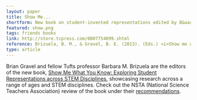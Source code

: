 ```yaml
---
layout: paper
title: Show Me...
shortform: New book on student-invented representations edited by B&aacute;rbara Brizuela and Brian Gravel.
featured: show.png
tags: friends books
link: http://store.tcpress.com/0807754099.shtml
reference: Brizuela, B. M., & Gravel, B. E. (2013). (Eds.) <i>Show me what you know&#58; Exploring representations across STEM disciplines</i>. New York&#58; Teachers College Press.
type: article
---
```


Brian Gravel and fellow Tufts professor Barbara M. Brizuela are the editors of the new book, [Show Me What You Know: Exploring Student Representations across STEM Disciplines](http://www.amazon.com/Show-What-You-Know-Representations/dp/0807754099/), showcasing research across a range of ages and STEM disciplines. Check out the NSTA (National Science Teachers Association) review of the book under their [recommendations](http://www.nsta.org/recommends/ViewProduct.aspx?ProductID=21621). 